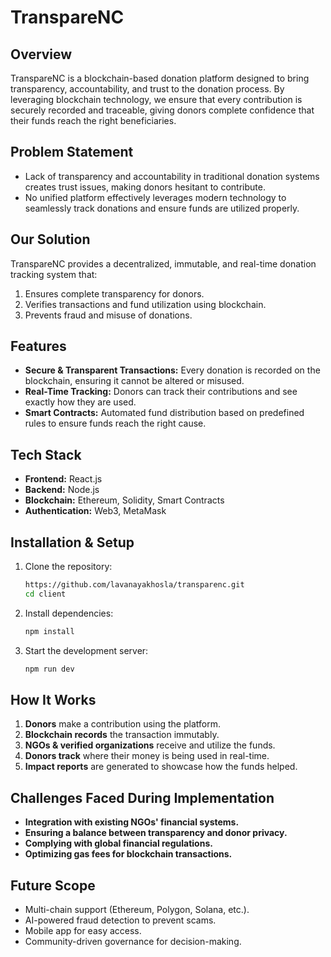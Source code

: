 # TranspareNC



## Overview

TranspareNC is a blockchain-based donation platform designed to bring transparency, accountability, and trust to the donation process. By leveraging blockchain technology, we ensure that every contribution is securely recorded and traceable, giving donors complete confidence that their funds reach the right beneficiaries.

## Problem Statement

- Lack of transparency and accountability in traditional donation systems creates trust issues, making donors hesitant to contribute.
- No unified platform effectively leverages modern technology to seamlessly track donations and ensure funds are utilized properly.

## Our Solution

TranspareNC provides a decentralized, immutable, and real-time donation tracking system that:
1. Ensures complete transparency for donors.
2. Verifies transactions and fund utilization using blockchain.
3. Prevents fraud and misuse of donations.

## Features

- **Secure & Transparent Transactions:** Every donation is recorded on the blockchain, ensuring it cannot be altered or misused.
- **Real-Time Tracking:** Donors can track their contributions and see exactly how they are used.
- **Smart Contracts:** Automated fund distribution based on predefined rules to ensure funds reach the right cause.


## Tech Stack

- **Frontend:** React.js 
- **Backend:** Node.js
- **Blockchain:** Ethereum, Solidity, Smart Contracts
- **Authentication:** Web3, MetaMask

## Installation & Setup

1. Clone the repository:
   ```sh
   https://github.com/lavanayakhosla/transparenc.git
   cd client
   ```
2. Install dependencies:
   ```sh
   npm install
   ```
3. Start the development server:
   ```sh
   npm run dev
   ```


## How It Works

1. **Donors** make a contribution using the platform.
2. **Blockchain records** the transaction immutably.
3. **NGOs & verified organizations** receive and utilize the funds.
4. **Donors track** where their money is being used in real-time.
5. **Impact reports** are generated to showcase how the funds helped.

## Challenges Faced During Implementation

- **Integration with existing NGOs' financial systems.**
- **Ensuring a balance between transparency and donor privacy.**
- **Complying with global financial regulations.**
- **Optimizing gas fees for blockchain transactions.**

## Future Scope

- Multi-chain support (Ethereum, Polygon, Solana, etc.).
- AI-powered fraud detection to prevent scams.
- Mobile app for easy access.
- Community-driven governance for decision-making.


